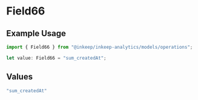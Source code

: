 # Field66

## Example Usage

```typescript
import { Field66 } from "@inkeep/inkeep-analytics/models/operations";

let value: Field66 = "sum_createdAt";
```

## Values

```typescript
"sum_createdAt"
```